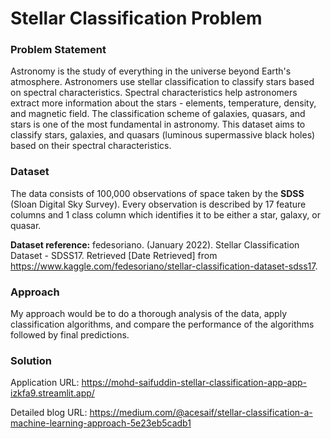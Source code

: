 # Stellar Classification Problem

### Problem Statement

Astronomy is the study of everything in the universe beyond Earth's atmosphere. Astronomers use stellar classification to classify stars based on spectral characteristics. Spectral characteristics help astronomers extract more information about the stars - elements, temperature, density, and magnetic field. The classification scheme of galaxies, quasars, and stars is one of the most fundamental in astronomy. This dataset aims to classify stars, galaxies, and quasars (luminous supermassive black holes) based on their spectral characteristics.

### Dataset

The data consists of 100,000 observations of space taken by the __SDSS__ (Sloan Digital Sky Survey). Every observation is described by 17 feature columns and 1 class column which identifies it to be either a star, galaxy, or quasar.

__Dataset reference:__ fedesoriano. (January 2022). Stellar Classification Dataset - SDSS17. Retrieved [Date Retrieved] from https://www.kaggle.com/fedesoriano/stellar-classification-dataset-sdss17.

### Approach

My approach would be to do a thorough analysis of the data, apply classification algorithms, and compare the performance of the algorithms followed by final predictions.

### Solution

Application URL: https://mohd-saifuddin-stellar-classification-app-app-izkfa9.streamlit.app/

Detailed blog URL: https://medium.com/@acesaif/stellar-classification-a-machine-learning-approach-5e23eb5cadb1
